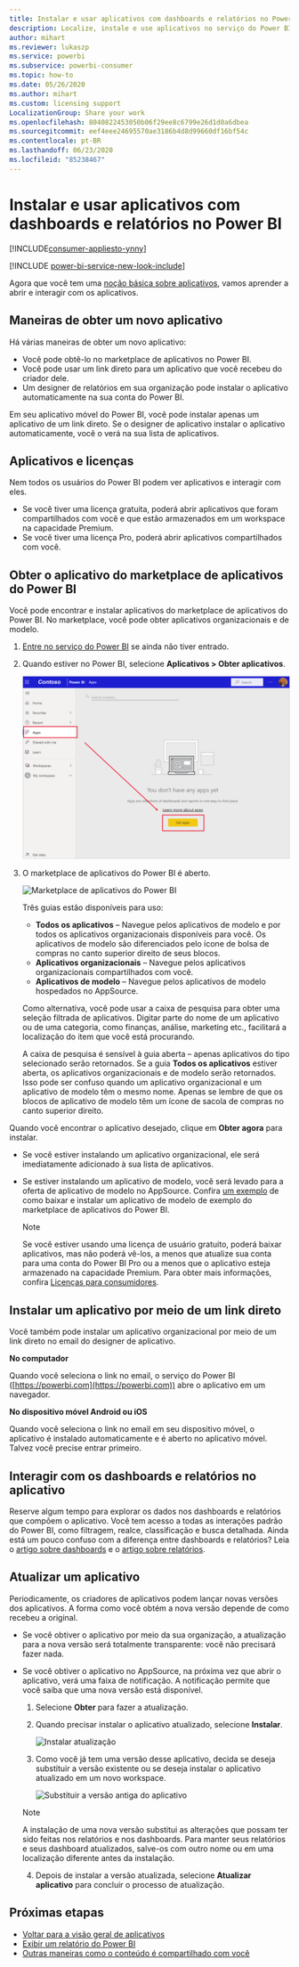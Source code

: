 ```yaml
---
title: Instalar e usar aplicativos com dashboards e relatórios no Power BI
description: Localize, instale e use aplicativos no serviço do Power BI.
author: mihart
ms.reviewer: lukaszp
ms.service: powerbi
ms.subservice: powerbi-consumer
ms.topic: how-to
ms.date: 05/26/2020
ms.author: mihart
ms.custom: licensing support
LocalizationGroup: Share your work
ms.openlocfilehash: 8040822453050b06f29ee8c6799e26d1d0a6dbea
ms.sourcegitcommit: eef4eee24695570ae3186b4d8d99660df16bf54c
ms.contentlocale: pt-BR
ms.lasthandoff: 06/23/2020
ms.locfileid: "85238467"
---
```

# <a name="install-and-use-apps-with-dashboards-and-reports-in-power-bi"></a>Instalar e usar aplicativos com dashboards e relatórios no Power BI

[!INCLUDE[consumer-appliesto-ynny](../includes/consumer-appliesto-ynny.md)]

[!INCLUDE [power-bi-service-new-look-include](../includes/power-bi-service-new-look-include.md)]

Agora que você tem uma [noção básica sobre aplicativos](end-user-apps.md), vamos aprender a abrir e interagir com os aplicativos. 

## <a name="ways-to-get-a-new-app"></a>Maneiras de obter um novo aplicativo
Há várias maneiras de obter um novo aplicativo:
* Você pode obtê-lo no marketplace de aplicativos no Power BI.
* Você pode usar um link direto para um aplicativo que você recebeu do criador dele. 
* Um designer de relatórios em sua organização pode instalar o aplicativo automaticamente na sua conta do Power BI.

Em seu aplicativo móvel do Power BI, você pode instalar apenas um aplicativo de um link direto. Se o designer de aplicativo instalar o aplicativo automaticamente, você o verá na sua lista de aplicativos.

## <a name="apps-and-licenses"></a>Aplicativos e licenças
Nem todos os usuários do Power BI podem ver aplicativos e interagir com eles. 
- Se você tiver uma licença gratuita, poderá abrir aplicativos que foram compartilhados com você e que estão armazenados em um workspace na capacidade Premium.
- Se você tiver uma licença Pro, poderá abrir aplicativos compartilhados com você.

## <a name="get-the-app-from-the-power-bi-apps-marketplace"></a>Obter o aplicativo do marketplace de aplicativos do Power BI

Você pode encontrar e instalar aplicativos do marketplace de aplicativos do Power BI. No marketplace, você pode obter aplicativos organizacionais e de modelo.

1. [Entre no serviço do Power BI](./end-user-sign-in.md) se ainda não tiver entrado. 

1. Quando estiver no Power BI, selecione **Aplicativos > Obter aplicativos**. 

    ![Obter aplicativos  ](./media/end-user-app-view/power-bi-get-apps.png)

1. O marketplace de aplicativos do Power BI é aberto.

   ![Marketplace de aplicativos do Power BI](./media/end-user-app-view/power-bi-app-marketplace.png)

   Três guias estão disponíveis para uso:
   * **Todos os aplicativos** – Navegue pelos aplicativos de modelo e por todos os aplicativos organizacionais disponíveis para você. Os aplicativos de modelo são diferenciados pelo ícone de bolsa de compras no canto superior direito de seus blocos.
   * **Aplicativos organizacionais** – Navegue pelos aplicativos organizacionais compartilhados com você. 
   * **Aplicativos de modelo** – Navegue pelos aplicativos de modelo hospedados no AppSource.

   Como alternativa, você pode usar a caixa de pesquisa para obter uma seleção filtrada de aplicativos. Digitar parte do nome de um aplicativo ou de uma categoria, como finanças, análise, marketing etc., facilitará a localização do item que você está procurando. 

   A caixa de pesquisa é sensível à guia aberta – apenas aplicativos do tipo selecionado serão retornados. Se a guia **Todos os aplicativos** estiver aberta, os aplicativos organizacionais e de modelo serão retornados. Isso pode ser confuso quando um aplicativo organizacional e um aplicativo de modelo têm o mesmo nome. Apenas se lembre de que os blocos de aplicativo de modelo têm um ícone de sacola de compras no canto superior direito.

Quando você encontrar o aplicativo desejado, clique em **Obter agora** para instalar.
* Se você estiver instalando um aplicativo organizacional, ele será imediatamente adicionado à sua lista de aplicativos.
* Se estiver instalando um aplicativo de modelo, você será levado para a oferta de aplicativo de modelo no AppSource. Confira [um exemplo](end-user-app-marketing.md) de como baixar e instalar um aplicativo de modelo de exemplo do marketplace de aplicativos do Power BI. 

   > [!NOTE]
   > Se você estiver usando uma licença de usuário gratuito, poderá baixar aplicativos, mas não poderá vê-los, a menos que atualize sua conta para uma conta do Power BI Pro ou a menos que o aplicativo esteja armazenado na capacidade Premium. Para obter mais informações, confira [Licenças para consumidores](end-user-license.md).

## <a name="install-an-app-from-a-direct-link"></a>Instalar um aplicativo por meio de um link direto
Você também pode instalar um aplicativo organizacional por meio de um link direto no email do designer de aplicativo.  

**No computador** 

Quando você seleciona o link no email, o serviço do Power BI ([https://powerbi.com](https://powerbi.com)) abre o aplicativo em um navegador. 

**No dispositivo móvel Android ou iOS** 

Quando você seleciona o link no email em seu dispositivo móvel, o aplicativo é instalado automaticamente e é aberto no aplicativo móvel. Talvez você precise entrar primeiro. 

## <a name="interact-with-the-dashboards-and-reports-in-the-app"></a>Interagir com os dashboards e relatórios no aplicativo
Reserve algum tempo para explorar os dados nos dashboards e relatórios que compõem o aplicativo. Você tem acesso a todas as interações padrão do Power BI, como filtragem, realce, classificação e busca detalhada.  Ainda está um pouco confuso com a diferença entre dashboards e relatórios?  Leia o [artigo sobre dashboards](end-user-dashboards.md) e o [artigo sobre relatórios](end-user-reports.md).  

## <a name="update-an-app"></a>Atualizar um aplicativo 

Periodicamente, os criadores de aplicativos podem lançar novas versões dos aplicativos. A forma como você obtém a nova versão depende de como recebeu a original. 

* Se você obtiver o aplicativo por meio da sua organização, a atualização para a nova versão será totalmente transparente: você não precisará fazer nada. 

* Se você obtiver o aplicativo no AppSource, na próxima vez que abrir o aplicativo, verá uma faixa de notificação. A notificação permite que você saiba que uma nova versão está disponível. 

    1. Selecione **Obter** para fazer a atualização.  

        <!--![App update notification](./media/end-user-app-view/power-bi-new-app-version-notification.png) -->

    2. Quando precisar instalar o aplicativo atualizado, selecione **Instalar**. 

        ![Instalar atualização](./media/end-user-app-view/power-bi-install.png) 

    3. Como você já tem uma versão desse aplicativo, decida se deseja substituir a versão existente ou se deseja instalar o aplicativo atualizado em um novo workspace.   

        ![Substituir a versão antiga do aplicativo](./media/end-user-app-view/power-bi-already-installed.png) 

    > [!NOTE] 
    > A instalação de uma nova versão substitui as alterações que possam ter sido feitas nos relatórios e nos dashboards. Para manter seus relatórios e seus dashboard atualizados, salve-os com outro nome ou em uma localização diferente antes da instalação. 

    4. Depois de instalar a versão atualizada, selecione **Atualizar aplicativo** para concluir o processo de atualização. 


## <a name="next-steps"></a>Próximas etapas
* [Voltar para a visão geral de aplicativos](end-user-apps.md)
* [Exibir um relatório do Power BI](end-user-report-open.md)
* [Outras maneiras como o conteúdo é compartilhado com você](end-user-shared-with-me.md)

